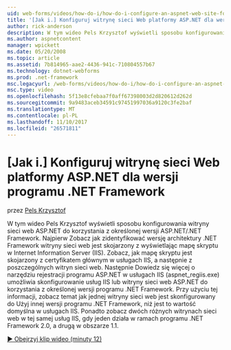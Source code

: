```yaml
---
uid: web-forms/videos/how-do-i/how-do-i-configure-an-aspnet-web-site-for-a-net-framework-version
title: '[Jak i.] Konfiguruj witrynę sieci Web platformy ASP.NET dla wersji programu .NET Framework | Dokumentacja firmy Microsoft'
author: rick-anderson
description: W tym wideo Pels Krzysztof wyświetli sposobu konfigurowania witryny sieci web ASP.NET do korzystania z określonej wersji ASP.NET/.NET Framework. Najpierw Zobacz Identyfikowanie jakie v...
ms.author: aspnetcontent
manager: wpickett
ms.date: 05/20/2008
ms.topic: article
ms.assetid: 7b814965-aae2-4436-941c-710804557b67
ms.technology: dotnet-webforms
ms.prod: .net-framework
msc.legacyurl: /web-forms/videos/how-do-i/how-do-i-configure-an-aspnet-web-site-for-a-net-framework-version
msc.type: video
ms.openlocfilehash: 5f13e8cfebaa7f0aff67398003d2d820612d262d
ms.sourcegitcommit: 9a9483aceb34591c97451997036a9120c3fe2baf
ms.translationtype: MT
ms.contentlocale: pl-PL
ms.lasthandoff: 11/10/2017
ms.locfileid: "26571811"
---
```

<a name="how-do-i-configure-an-aspnet-web-site-for-a-net-framework-version"></a>[Jak i.] Konfiguruj witrynę sieci Web platformy ASP.NET dla wersji programu .NET Framework
====================
przez [Pels Krzysztof](https://twitter.com/chrispels)

W tym wideo Pels Krzysztof wyświetli sposobu konfigurowania witryny sieci web ASP.NET do korzystania z określonej wersji ASP.NET/.NET Framework. Najpierw Zobacz jak zidentyfikować wersję architektury .NET Framework witryny sieci web jest skojarzony z wyświetlając mapę skryptu w Internet Information Server (IIS). Zobacz, jak mapę skryptu jest skojarzony z certyfikatem głównym w usługach IIS, a następnie z poszczególnych witryn sieci web. Następnie Dowiedz się więcej o narzędziu rejestracji programu ASP.NET w usługach IIS (aspnet\_regiis.exe) umożliwia skonfigurowanie usług IIS lub witryny sieci web ASP.NET do korzystania z określonej wersji programu .NET Framework. Przy użyciu tej informacji, zobacz temat jak jednej witryny sieci web jest skonfigurowany do Użyj innej wersji programu .NET Framework, niż jest to wartość domyślna w usługach IIS. Ponadto zobacz dwóch różnych witrynach sieci web w tej samej usług IIS, gdy jeden działa w ramach programu .NET Framework 2.0, a drugą w obszarze 1.1.

[&#9654; Obejrzyj klip wideo (minuty 12)](https://channel9.msdn.com/Blogs/ASP-NET-Site-Videos/how-do-i-configure-an-aspnet-web-site-for-a-net-framework-version)
